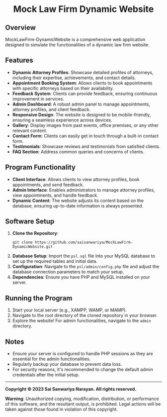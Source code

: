 <h1 align="center">Mock Law Firm Dynamic Website</h1>

## Overview
MockLawFirm-DynamicWebsite is a comprehensive web application designed to simulate the functionalities of a dynamic law firm website.

## Features
- **Dynamic Attorney Profiles**: Showcase detailed profiles of attorneys, including their expertise, achievements, and contact details.
- **Appointment Booking System**: Allows clients to book appointments with specific attorneys based on their availability.
- **Feedback System**: Clients can provide feedback, ensuring continuous improvement in services.
- **Admin Dashboard**: A robust admin panel to manage appointments, attorney profiles, and client feedback.
- **Responsive Design**: The website is designed to be mobile-friendly, ensuring a seamless experience across devices.
- **Gallery**: Display images from past events, office premises, or any other relevant content.
- **Contact Form**: Clients can easily get in touch through a built-in contact form.
- **Testimonials**: Showcase reviews and testimonials from satisfied clients.
- **FAQ Section**: Address common queries and concerns of clients.

## Program Functionality
- **Client Interface**: Allows clients to view attorney profiles, book appointments, and send feedback.
- **Admin Interface**: Enables administrators to manage attorney profiles, view appointments, and handle feedback.
- **Dynamic Content**: The website adjusts its content based on the database, ensuring up-to-date information is always presented.

## Software Setup
1. **Clone the Repository**: 
   ```
   git clone https://github.com/saisanwariya/MockLawFirm-DynamicWebsite.git
   ```
2. **Database Setup**: Import the `psl.sql` file into your MySQL database to set up the required tables and initial data.
3. **Configuration**: Navigate to the `psl/admin/config.php` file and adjust the database connection parameters to match your setup.
4. **Dependencies**: Ensure you have PHP and MySQL installed on your server.

## Running the Program
1. Start your local server (e.g., XAMPP, WAMP, or MAMP).
2. Navigate to the root directory of the cloned repository in your browser.
3. Explore the website! For admin functionalities, navigate to the `admin` directory.

## Notes
- Ensure your server is configured to handle PHP sessions as they are essential for the admin functionalities.
- Regularly backup your database to prevent data loss.
- For security reasons, it's recommended to change the default admin credentials after the initial setup.

---

**Copyright © 2023 Sai Sanwariya Narayan. All rights reserved.**

**Warning**: Unauthorized copying, modification, distribution, or performance of this software, and the resultant output, is prohibited. Legal actions will be taken against those found in violation of this copyright.
